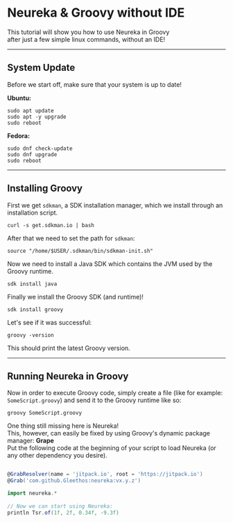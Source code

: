
# Neureka & Groovy without IDE #

This tutorial will show you how to use Neureka in Groovy <br>
after just a few simple linux commands, without an IDE!

---

## System Update ##

Before we start off, make sure that your system is up to date!

**Ubuntu:**
```
sudo apt update
sudo apt -y upgrade
sudo reboot
```

**Fedora:**
```
sudo dnf check-update
sudo dnf upgrade
sudo reboot
```

---

## Installing Groovy ##

First we get `sdkman`, a SDK installation manager, which we install through an installation script.

```
curl -s get.sdkman.io | bash
```

After that we need to set the path for `sdkman`:
```
source "/home/$USER/.sdkman/bin/sdkman-init.sh"
```

Now we need to install a Java SDK which contains the JVM used by the Groovy runtime.

```
sdk install java
```

Finally we install the Groovy SDK (and runtime)!

```
sdk install groovy
```
Let's see if it was successful:

```
groovy -version
```
This should print the latest Groovy version.

---

## Running Neureka in Groovy ##

Now in order to execute Groovy code, simply create a file (like for example: `SomeScript.groovy`)
and send it to the Groovy runtime like so: 
```
groovy SomeScript.groovy
```

One thing still missing here is Neureka! <br>
This, however, can easily be fixed by using Groovy's dynamic package manager: **Grape**<br>
Put the following code at the beginning of your script to load Neureka (or any other dependency you desire).

```groovy

@GrabResolver(name = 'jitpack.io', root = 'https://jitpack.io')
@Grab('com.github.Gleethos:neureka:vx.y.z')

import neureka.*
 
// Now we can start using Neureka:
println Tsr.of(1f, 2f, 0.34f, -9.3f) 

```


